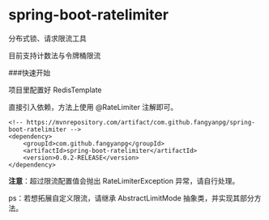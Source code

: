 # spring-boot-ratelimiter
分布式锁、请求限流工具

目前支持计数法与令牌桶限流

###快速开始

项目里配置好 RedisTemplate

直接引入依赖，方法上使用 @RateLimiter 注解即可。
    
    <!-- https://mvnrepository.com/artifact/com.github.fangyanpg/spring-boot-ratelimiter -->
    <dependency>
        <groupId>com.github.fangyanpg</groupId>
        <artifactId>spring-boot-ratelimiter</artifactId>
        <version>0.0.2-RELEASE</version>
    </dependency>

**注意**：超过限流配置值会抛出 RateLimiterException 异常，请自行处理。


ps：若想拓展自定义限流，请继承 AbstractLimitMode 抽象类，并实现其部分方法。
